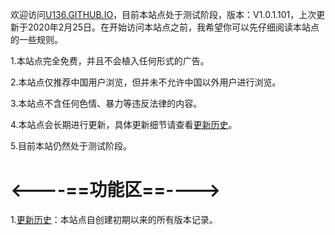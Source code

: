 欢迎访问[U136.GITHUB.IO](https://U136.github.io/)，目前本站点处于测试阶段，版本：V1.0.1.101，上次更新于2020年2月25日。在开始访问本站点之前，我希望你可以先仔细阅读本站点的一些规则。

1.本站点完全免费，并且不会植入任何形式的广告。

2.本站点仅推荐中国用户浏览，但并未不允许中国以外用户进行浏览。

3.本站点不含任何色情、暴力等违反法律的内容。

4.本站点会长期进行更新，具体更新细节请查看[更新历史](https://U136.github.io/version/)。

5.目前本站仍然处于测试阶段。

# <----==功能区==---->

1.[更新历史](https://U136.github.io/version/)：本站点自创建初期以来的所有版本记录。
